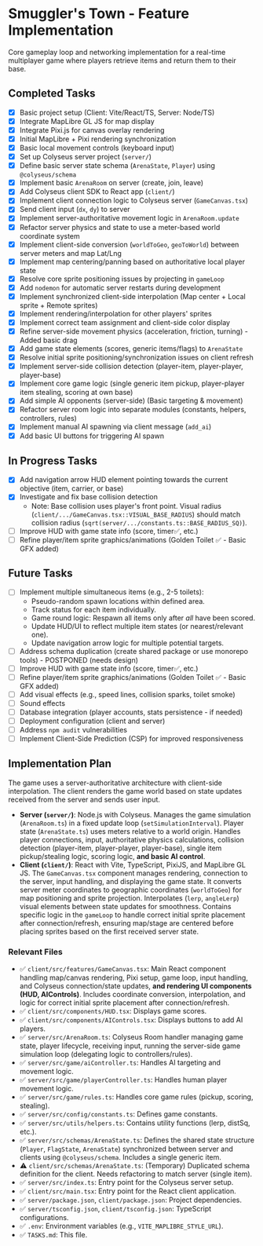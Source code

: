 # Smuggler's Town - Feature Implementation

Core gameplay loop and networking implementation for a real-time multiplayer game where players retrieve items and return them to their base.

## Completed Tasks

- [x] Basic project setup (Client: Vite/React/TS, Server: Node/TS)
- [x] Integrate MapLibre GL JS for map display
- [x] Integrate Pixi.js for canvas overlay rendering
- [x] Initial MapLibre + Pixi rendering synchronization
- [x] Basic local movement controls (keyboard input)
- [x] Set up Colyseus server project (`server/`)
- [x] Define basic server state schema (`ArenaState`, `Player`) using `@colyseus/schema`
- [x] Implement basic `ArenaRoom` on server (create, join, leave)
- [x] Add Colyseus client SDK to React app (`client/`)
- [x] Implement client connection logic to Colyseus server (`GameCanvas.tsx`)
- [x] Send client input (`dx`, `dy`) to server
- [x] Implement server-authoritative movement logic in `ArenaRoom.update`
- [x] Refactor server physics and state to use a meter-based world coordinate system
- [x] Implement client-side conversion (`worldToGeo`, `geoToWorld`) between server meters and map Lat/Lng
- [x] Implement map centering/panning based on authoritative local player state
- [x] Resolve core sprite positioning issues by projecting in `gameLoop`
- [x] Add `nodemon` for automatic server restarts during development
- [x] Implement synchronized client-side interpolation (Map center + Local sprite + Remote sprites)
- [x] Implement rendering/interpolation for other players' sprites
- [x] Implement correct team assignment and client-side color display
- [x] Refine server-side movement physics (acceleration, friction, turning) - Added basic drag
- [x] Add game state elements (scores, generic items/flags) to `ArenaState`
- [x] Resolve initial sprite positioning/synchronization issues on client refresh
- [x] Implement server-side collision detection (player-item, player-player, player-base)
- [x] Implement core game logic (single generic item pickup, player-player item stealing, scoring at own base)
- [x] Add simple AI opponents (server-side) (Basic targeting & movement)
- [x] Refactor server room logic into separate modules (constants, helpers, controllers, rules)
- [x] Implement manual AI spawning via client message (`add_ai`)
- [x] Add basic UI buttons for triggering AI spawn

## In Progress Tasks

- [x] Add navigation arrow HUD element pointing towards the current objective (item, carrier, or base)
- [x] Investigate and fix base collision detection
  * Note: Base collision uses player's front point. Visual radius (`client/.../GameCanvas.tsx::VISUAL_BASE_RADIUS`) should match collision radius (`sqrt(server/.../constants.ts::BASE_RADIUS_SQ)`).
- [ ] Improve HUD with game state info (score, timer✅, etc.)
- [ ] Refine player/item sprite graphics/animations (Golden Toilet ✅ - Basic GFX added)

## Future Tasks

- [ ] Implement multiple simultaneous items (e.g., 2-5 toilets):
    - Pseudo-random spawn locations within defined area.
    - Track status for each item individually.
    - Game round logic: Respawn all items only after *all* have been scored.
    - Update HUD/UI to reflect multiple item states (or nearest/relevant one).
    - Update navigation arrow logic for multiple potential targets.
- [ ] Address schema duplication (create shared package or use monorepo tools) - POSTPONED (needs design)
- [ ] Improve HUD with game state info (score, timer✅, etc.)
- [ ] Refine player/item sprite graphics/animations (Golden Toilet ✅ - Basic GFX added)
- [ ] Add visual effects (e.g., speed lines, collision sparks, toilet smoke)
- [ ] Sound effects
- [ ] Database integration (player accounts, stats persistence - if needed)
- [ ] Deployment configuration (client and server)
- [ ] Address `npm audit` vulnerabilities
- [ ] Implement Client-Side Prediction (CSP) for improved responsiveness

## Implementation Plan

The game uses a server-authoritative architecture with client-side interpolation. The client renders the game world based on state updates received from the server and sends user input.

- **Server (`server/`)**: Node.js with Colyseus. Manages the game simulation (`ArenaRoom.ts`) in a fixed update loop (`setSimulationInterval`). Player state (`ArenaState.ts`) uses meters relative to a world origin. Handles player connections, input, authoritative physics calculations, collision detection (player-item, player-player, player-base), single item pickup/stealing logic, scoring logic, **and basic AI control**.
- **Client (`client/`)**: React with Vite, TypeScript, PixiJS, and MapLibre GL JS. The `GameCanvas.tsx` component manages rendering, connection to the server, input handling, and displaying the game state. It converts server meter coordinates to geographic coordinates (`worldToGeo`) for map positioning and sprite projection. Interpolates (`lerp`, `angleLerp`) visual elements between state updates for smoothness. Contains specific logic in the `gameLoop` to handle correct initial sprite placement after connection/refresh, ensuring map/stage are centered before placing sprites based on the first received server state.

### Relevant Files

- ✅ `client/src/features/GameCanvas.tsx`: Main React component handling map/canvas rendering, Pixi setup, game loop, input handling, and Colyseus connection/state updates, **and rendering UI components (HUD, AIControls)**. Includes coordinate conversion, interpolation, and logic for correct initial sprite placement after connection/refresh.
- ✅ `client/src/components/HUD.tsx`: Displays game scores.
- ✅ `client/src/components/AIControls.tsx`: Displays buttons to add AI players.
- ✅ `server/src/ArenaRoom.ts`: Colyseus Room handler managing game state, player lifecycle, receiving input, running the server-side game simulation loop (delegating logic to controllers/rules).
- ✅ `server/src/game/aiController.ts`: Handles AI targeting and movement logic.
- ✅ `server/src/game/playerController.ts`: Handles human player movement logic.
- ✅ `server/src/game/rules.ts`: Handles core game rules (pickup, scoring, stealing).
- ✅ `server/src/config/constants.ts`: Defines game constants.
- ✅ `server/src/utils/helpers.ts`: Contains utility functions (lerp, distSq, etc.).
- ✅ `server/src/schemas/ArenaState.ts`: Defines the shared state structure (`Player`, `FlagState`, `ArenaState`) synchronized between server and clients using `@colyseus/schema`. Includes a single generic item.
- ⚠️ `client/src/schemas/ArenaState.ts`: (Temporary) Duplicated schema definition for the client. Needs refactoring to match server (single item).
- ✅ `server/src/index.ts`: Entry point for the Colyseus server setup.
- ✅ `client/src/main.tsx`: Entry point for the React client application.
- ✅ `server/package.json`, `client/package.json`: Project dependencies.
- ✅ `server/tsconfig.json`, `client/tsconfig.json`: TypeScript configurations.
- ✅ `.env`: Environment variables (e.g., `VITE_MAPLIBRE_STYLE_URL`).
- ✅ `TASKS.md`: This file.
